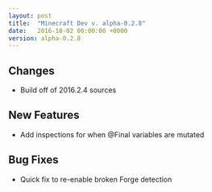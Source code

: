 ```yaml
---
layout: post
title:  "Minecraft Dev v. alpha-0.2.8"
date:   2016-10-02 00:00:00 +0000
version: alpha-0.2.8
---
```

## Changes

* Build off of 2016.2.4 sources

## New Features

* Add inspections for when @Final variables are mutated

## Bug Fixes

* Quick fix to re-enable broken Forge detection
